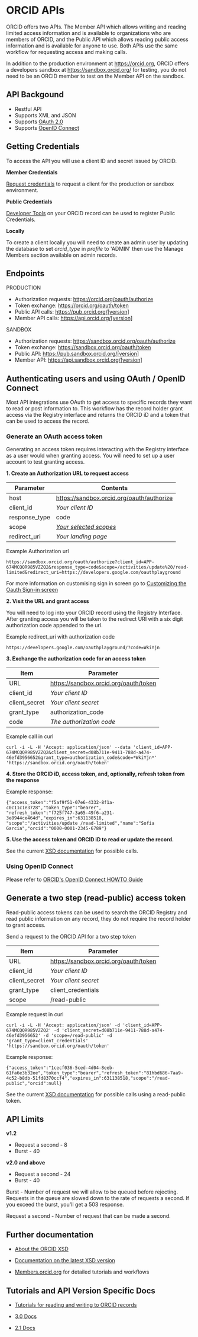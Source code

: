 # ORCID APIs

ORCID offers two APIs. The Member API which allows writing and reading limited access information and is available to organizations who are members of ORCID, and the Public API which allows reading public access information and is available for anyone to use. Both APIs use the same workflow for requesting access and making calls.

In addition to the production environment at https://orcid.org, ORCID offers a developers sandbox at https://sandbox.orcid.org/ for testing, you do not need to be an ORCID member to test on the Member API on the sandbox.

## API Backgound

* Restful API
* Supports XML and JSON
* Supports [OAuth 2.0](https://oauth.net/2/)
* Supports [OpenID Connect](http://openid.net/connect/)
## Getting Credentials
To access the API you will use a client ID and secret issued by ORCID.

**Member Credentials**

[Request credentials](https://orcid.org/content/register-client-application) to request a client for the production or sandbox environment.

**Public Credentials**

[Developer Tools](https://sandbox.orcid.org/developer-tools) on your ORCID record can be used to register Public Credentials.

**Locally**

To create a client locally you will need to create an admin user by updating the database to set _orcid_type_ in _profile_ to 'ADMIN' then use the Manage Members section available on admin records.

## Endpoints

PRODUCTION
* Authorization requests: https://orcid.org/oauth/authorize
* Token exchange: https://orcid.org/oauth/token
* Public API calls: https://pub.orcid.org/[version]
* Member API calls: https://api.orcid.org/[version]

SANDBOX
* Authorization requests: https://sandbox.orcid.org/oauth/authorize
* Token exchange: https://sandbox.orcid.org/oauth/token
* Public API: https://pub.sandbox.orcid.org/[version]
* Member API: https://api.sandbox.orcid.org/[version]

## Authenticating users and using OAuth / OpenID Connect

Most API integrations use OAuth to get access to specific records they want to read or post information to. This workflow has the record holder grant access via the Registry interface and returns the ORCID iD and a token that can be used to access the record.

### Generate an OAuth access token
Generating an access token requires interacting with the Registry interface as a user would when granting access. You will need to set up a user account to test granting access.

**1. Create an Authorization URL to request access**

| Parameter             |Contents               |
|--------------------|--------------------------|
| host 				| https://sandbox.orcid.org/oauth/authorize|
| client\_id 		| *Your client ID*|
| response\_type	| code|
| scope				| [*Your selected scopes*](https://github.com/ORCID/ORCID-Source/tree/master/orcid-model/src/main/resources/record_2.1#scopes)|
| redirect\_uri		| *Your landing page*|

Example Authorization url

```
https://sandbox.orcid.org/oauth/authorize?client_id=APP-674MCQQR985VZZQ2&response_type=code&scope=/activities/update%20/read-limited&redirect_uri=https://developers.google.com/oauthplayground
```

For more information on customising sign in screen go to [Customizing the Oauth Sign-in screen ](http://members.orcid.org/api/resources/customize)

**2. Visit the URL and grant access**

You will need to log into your ORCID record using the Registry Interface. After granting access you will be taken to the redirect URI with a six digit authorization code appended to the url.

Example redirect_uri with authorization code

```
https://developers.google.com/oauthplayground/?code=WkiYjn
```

**3. Exchange the authorization code for an access token**

| Item               |Parameter               |
|--------------------|--------------------------|
| URL 				| https://sandbox.orcid.org/oauth/token|
| client\_id 		| *Your client ID*|
| client\_secret	| *Your client secret*|
| grant\_type		| authorization\_code|
| code				| *The authorization code*|

Example call in curl

```
curl -i -L -H 'Accept: application/json' --data 'client_id=APP-674MCQQR985VZZQ2&client_secret=d08b711e-9411-788d-a474-46efd3956652&grant_type=authorization_code&code=*WkiYjn*' 'https://sandbox.orcid.org/oauth/token'
```
**4. Store the ORCID iD, access token, and, optionally, refresh token from the response**

Example response:

```
{"access_token":"f5af9f51-07e6-4332-8f1a-c0c11c1e3728","token_type":"bearer",
"refresh_token":"f725f747-3a65-49f6-a231-3e8944ce464d","expires_in":631138518,
"scope":"/activities/update /read-limited","name":"Sofia Garcia","orcid":"0000-0001-2345-6789"}
```
**5. Use the access token and ORCID iD to read or update the record.**

See the current [XSD documentation](https://github.com/ORCID/ORCID-Source/blob/master/orcid-model/src/main/resources/record_2.1/README.md#calls) for possible calls.

### Using OpenID Connect

Please refer to [ORCID's OpenID Connect HOWTO Guide](https://github.com/ORCID/ORCID-Source/blob/master/orcid-web/ORCID_AUTH_WITH_OPENID_CONNECT.md)

## Generate a two step (read-public) access token

Read-public access tokens can be used to search the ORCID Registry and read public information on any record, they do not require the record holder to grant access.

Send a request to the ORCID API for a two step token

| Item              |Parameter               |
|-------------------|--------------------------|
| URL 				| https://sandbox.orcid.org/oauth/token|
| client\_id 		| *Your client ID*|
| client\_secret	| *Your client secret*|
| grant\_type		| client\_credentials|
| scope				| /read-public|

Example request in curl

```
curl -i -L -H 'Accept: application/json' -d 'client_id=APP-674MCQQR985VZZQ2' -d 'client_secret=d08b711e-9411-788d-a474-46efd3956652' -d 'scope=/read-public' -d 'grant_type=client_credentials' 'https://sandbox.orcid.org/oauth/token'
```

Example response:
```
{"access_token":"1cecf036-5ced-4d04-8eeb-61fa6e3b32ee","token_type":"bearer","refresh_token":"81hbd686-7aa9-4c52-b8db-51fd8370ccf4","expires_in":631138518,"scope":"/read-public","orcid":null}
```

See the current [XSD documentation](https://github.com/ORCID/ORCID-Source/blob/master/orcid-model/src/main/resources/record_2.1/README.md#calls) for possible calls using a read-public token.

## API Limits

**v1.2**
* Request a second - 8
* Burst - 40

**v2.0 and above**
* Request a second - 24
* Burst - 40

Burst - Number of request we will allow to be queued before rejecting. Requests in the queue are slowed down to the rate of requests a second. If you exceed the burst, you'll get a 503 response.

Request a second - Number of request that can be made a second.

## Further documentation

* [About the ORCID XSD](https://github.com/ORCID/ORCID-Source/tree/master/orcid-model/src/main/resources)

* [Documentation on the latest XSD version](https://giMthub.com/ORCID/ORCID-Source/blob/master/orcid-model/src/main/resources/record_2.1/README.md)

* [Members.orcid.org](https://members.orcid.org/api/) for detailed tutorials and workflows

## Tutorials and API Version Specific Docs

* [Tutorials for reading and writing to ORCID records](https://github.com/ORCID/ORCID-Source/tree/master/orcid-api-web/tutorial)

* [3.0 Docs](https://github.com/ORCID/ORCID-Source/blob/master/orcid-model/src/main/resources/record_3.0/README.md)

* [2.1 Docs](https://github.com/ORCID/ORCID-Source/tree/master/orcid-model/src/main/resources/record_2.1)

